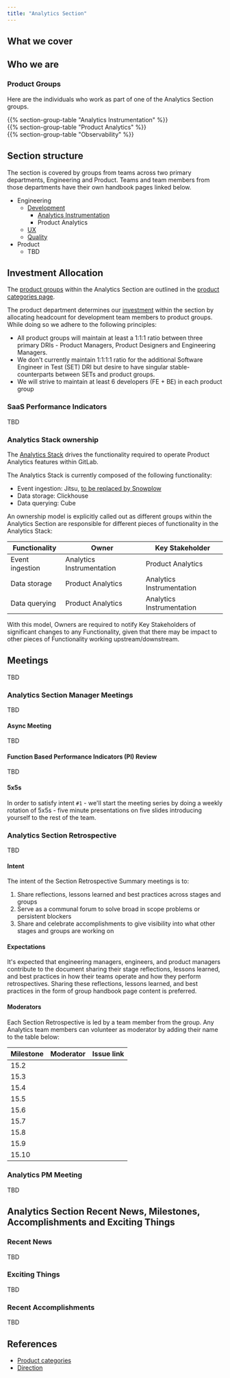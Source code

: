 ```yaml
---
title: "Analytics Section"
---
```


## What we cover

## Who we are

### Product Groups

Here are the individuals who work as part of one of the Analytics Section groups.

<div class="container">
    <div class="row">
        <div class="col">{{% section-group-table "Analytics Instrumentation" %}}</div>
        <div class="col">{{% section-group-table "Product Analytics" %}}</div>
        <div class="col">{{% section-group-table "Observability" %}}</div>
    </div>
</div>

## Section structure

The section is covered by groups from teams across two primary departments, Engineering and Product. Teams and team members from those departments have their own handbook pages linked below.

- Engineering
   - [Development](https://about.gitlab.com/handbook/engineering/development/)
      - [Analytics Instrumentation](https://about.gitlab.com/handbook/engineering/development/analytics/analytics-instrumentation/)
      - Product Analytics
   - [UX](/handbook/product/ux/#team-structure)
   - [Quality](https://about.gitlab.com/handbook/engineering/quality/#quality-engineering-structure)
- Product
   - TBD

## Investment Allocation

The [product groups](/handbook/company/team/structure/#product-groups) within the Analytics Section are outlined in the [product categories page](/handbook/product/categories/#analytics-section).

The product department determines our [investment](https://internal.gitlab.com/handbook/product/investment/) within the section by allocating headcount for development team members to product groups. While doing so we adhere to the following principles:

- All product groups will maintain at least a 1:1:1 ratio between three primary DRIs - Product Managers, Product Designers and Engineering Managers.
- We don't currently maintain 1:1:1:1 ratio for the additional Software Engineer in Test (SET) DRI but desire to have singular stable-counterparts between SETs and product groups.
- We will strive to maintain at least 6 developers (FE + BE) in each product group

### SaaS Performance Indicators

TBD

### Analytics Stack ownership

The [Analytics Stack](https://gitlab.com/groups/gitlab-org/-/epics/8562) drives the functionality required to operate Product Analytics features within GitLab.

The Analytics Stack is currently composed of the following functionality:

- Event ingestion: Jitsu, [to be replaced by Snowplow](https://gitlab.com/groups/gitlab-org/-/epics/9865)
- Data storage: Clickhouse
- Data querying: Cube

An ownership model is explicitly called out as different groups within the Analytics Section are responsible for different pieces of functionality in the Analytics Stack:

| Functionality | Owner | Key Stakeholder |
|---|---|---|
| Event ingestion | Analytics Instrumentation | Product Analytics |
| Data storage | Product Analytics | Analytics Instrumentation |
| Data querying | Product Analytics | Analytics Instrumentation |

With this model, Owners are required to notify Key Stakeholders of significant changes to any Functionality, given that there may be impact to other pieces of Functionality working upstream/downstream.

## Meetings

TBD

### Analytics Section Manager Meetings

TBD

#### Async Meeting

TBD

#### Function Based Performance Indicators (PI) Review

TBD

#### 5x5s

In order to satisfy intent `#1` - we'll start the meeting series by doing a weekly rotation of 5x5s - five minute presentations on five slides introducing yourself to the rest of the team.

### Analytics Section Retrospective

TBD

#### Intent

The intent of the Section Retrospective Summary meetings is to:

1. Share reflections, lessons learned and best practices across stages and groups
1. Serve as a communal forum to solve broad in scope problems or persistent blockers
1. Share and celebrate accomplishments to give visibility into what other stages and groups are working on

#### Expectations

It's expected that engineering managers, engineers, and product managers contribute to the document sharing their stage reflections, lessons learned, and best practices in how their teams operate and how they perform retrospectives. Sharing these reflections, lessons learned, and best practices in the form of group handbook page content is preferred.

#### Moderators

Each Section Retrospective is led by a team member from the group. Any Analytics team members can volunteer as moderator by adding their name to the table below:

| Milestone | Moderator | Issue link |
| --------- | --------- | ---------- |
| 15.2  |  |  |
| 15.3  |  |  |
| 15.4  |  |  |
| 15.5  |  |  |
| 15.6  |  |  |
| 15.7  |  |  |
| 15.8  |  |  |
| 15.9  |  |  |
| 15.10  |  |  |

### Analytics PM Meeting

TBD

## Analytics Section Recent News, Milestones, Accomplishments and Exciting Things

### Recent News

TBD

### Exciting Things

TBD

### Recent Accomplishments

TBD

## References

- [Product categories](/handbook/product/categories/#analytics-section)
- [Direction](https://about.gitlab.com/direction/analytics/)
